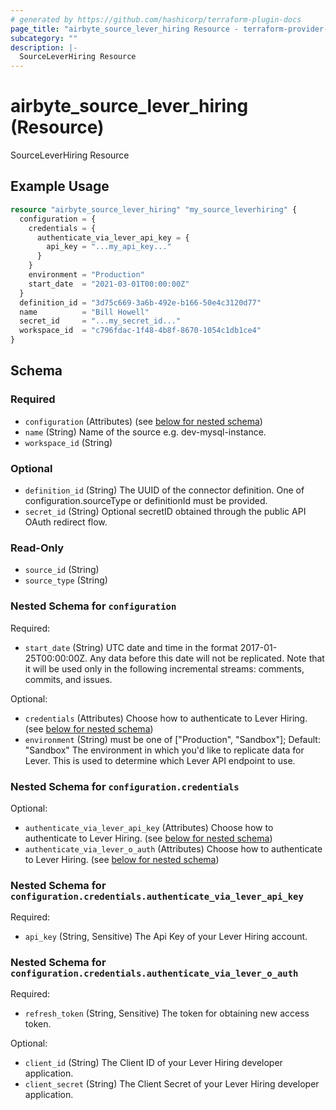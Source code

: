 ```yaml
---
# generated by https://github.com/hashicorp/terraform-plugin-docs
page_title: "airbyte_source_lever_hiring Resource - terraform-provider-airbyte"
subcategory: ""
description: |-
  SourceLeverHiring Resource
---
```


# airbyte_source_lever_hiring (Resource)

SourceLeverHiring Resource

## Example Usage

```terraform
resource "airbyte_source_lever_hiring" "my_source_leverhiring" {
  configuration = {
    credentials = {
      authenticate_via_lever_api_key = {
        api_key = "...my_api_key..."
      }
    }
    environment = "Production"
    start_date  = "2021-03-01T00:00:00Z"
  }
  definition_id = "3d75c669-3a6b-492e-b166-50e4c3120d77"
  name          = "Bill Howell"
  secret_id     = "...my_secret_id..."
  workspace_id  = "c796fdac-1f48-4b8f-8670-1054c1db1ce4"
}
```

<!-- schema generated by tfplugindocs -->
## Schema

### Required

- `configuration` (Attributes) (see [below for nested schema](#nestedatt--configuration))
- `name` (String) Name of the source e.g. dev-mysql-instance.
- `workspace_id` (String)

### Optional

- `definition_id` (String) The UUID of the connector definition. One of configuration.sourceType or definitionId must be provided.
- `secret_id` (String) Optional secretID obtained through the public API OAuth redirect flow.

### Read-Only

- `source_id` (String)
- `source_type` (String)

<a id="nestedatt--configuration"></a>
### Nested Schema for `configuration`

Required:

- `start_date` (String) UTC date and time in the format 2017-01-25T00:00:00Z. Any data before this date will not be replicated. Note that it will be used only in the following incremental streams: comments, commits, and issues.

Optional:

- `credentials` (Attributes) Choose how to authenticate to Lever Hiring. (see [below for nested schema](#nestedatt--configuration--credentials))
- `environment` (String) must be one of ["Production", "Sandbox"]; Default: "Sandbox"
The environment in which you'd like to replicate data for Lever. This is used to determine which Lever API endpoint to use.

<a id="nestedatt--configuration--credentials"></a>
### Nested Schema for `configuration.credentials`

Optional:

- `authenticate_via_lever_api_key` (Attributes) Choose how to authenticate to Lever Hiring. (see [below for nested schema](#nestedatt--configuration--credentials--authenticate_via_lever_api_key))
- `authenticate_via_lever_o_auth` (Attributes) Choose how to authenticate to Lever Hiring. (see [below for nested schema](#nestedatt--configuration--credentials--authenticate_via_lever_o_auth))

<a id="nestedatt--configuration--credentials--authenticate_via_lever_api_key"></a>
### Nested Schema for `configuration.credentials.authenticate_via_lever_api_key`

Required:

- `api_key` (String, Sensitive) The Api Key of your Lever Hiring account.


<a id="nestedatt--configuration--credentials--authenticate_via_lever_o_auth"></a>
### Nested Schema for `configuration.credentials.authenticate_via_lever_o_auth`

Required:

- `refresh_token` (String, Sensitive) The token for obtaining new access token.

Optional:

- `client_id` (String) The Client ID of your Lever Hiring developer application.
- `client_secret` (String) The Client Secret of your Lever Hiring developer application.



